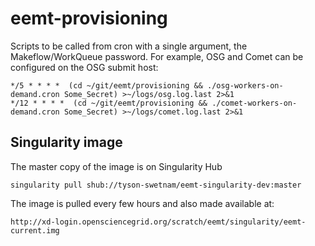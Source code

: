 # eemt-provisioning

Scripts to be called from cron with a single argument, the Makeflow/WorkQueue password.
For example, OSG and Comet can be configured on the OSG submit host:

```
*/5 * * * *  (cd ~/git/eemt/provisioning && ./osg-workers-on-demand.cron Some_Secret) >~/logs/osg.log.last 2>&1
*/12 * * * *  (cd ~/git/eemt/provisioning && ./comet-workers-on-demand.cron Some_Secret) >~/logs/comet.log.last 2>&1

```

## Singularity image

The master copy of the image is on Singularity Hub

    singularity pull shub://tyson-swetnam/eemt-singularity-dev:master

The image is pulled every few hours and also made available at:

    http://xd-login.opensciencegrid.org/scratch/eemt/singularity/eemt-current.img



